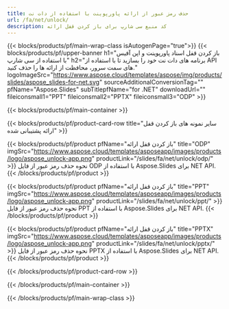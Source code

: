 ```yaml
---
title: حذف رمز عبور از ارائه پاورپوینت با استفاده از دات نت
url: /fa/net/unlock/
description: کد منبع سی شارپ برای باز کردن قفل ارائه
---
```


{{< blocks/products/pf/main-wrap-class isAutogenPage="true">}}
{{< blocks/products/pf/upper-banner h1="باز کردن قفل اسناد پاورپوینت و اپن آفیس با استفاده از سی شارپ" h2="برنامه های دات نت خود را بسازید تا با استفاده از API های سمت سرور، محافظت از ارائه ها را حذف کنید." logoImageSrc="https://www.aspose.cloud/templates/aspose/img/products/slides/aspose_slides-for-net.svg" sourceAdditionalConversionTag="" pfName="Aspose.Slides" subTitlepfName="for .NET" downloadUrl="" fileiconsmall1="PPT" fileiconsmall2="PPTX" fileiconsmall3="ODP" >}}

{{< blocks/products/pf/main-container >}}

{{< blocks/products/pf/product-card-row title="سایر نمونه های باز کردن قفل ارائه پشتیبانی شده" >}}

{{< blocks/products/pf/product pfName="باز کردن قفل ارائه" title="ODP" imgSrc="https://www.aspose.cloud/templates/asposeapp/images/products/logo/aspose_unlock-app.png" productLink="/slides/fa/net/unlock/odp/" >}}
نحوه حذف رمز عبور از فایل ODP با استفاده از Aspose.Slides برای NET API.
{{< /blocks/products/pf/product >}}

{{< blocks/products/pf/product pfName="باز کردن قفل ارائه" title="PPT" imgSrc="https://www.aspose.cloud/templates/asposeapp/images/products/logo/aspose_unlock-app.png" productLink="/slides/fa/net/unlock/ppt/" >}}
نحوه حذف رمز عبور از فایل PPT با استفاده از Aspose.Slides برای NET API.
{{< /blocks/products/pf/product >}}

{{< blocks/products/pf/product pfName="باز کردن قفل ارائه" title="PPTX" imgSrc="https://www.aspose.cloud/templates/asposeapp/images/products/logo/aspose_unlock-app.png" productLink="/slides/fa/net/unlock/pptx/" >}}
نحوه حذف رمز عبور از فایل PPTX با استفاده از Aspose.Slides برای NET API.
{{< /blocks/products/pf/product >}}



{{< /blocks/products/pf/product-card-row >}}

{{< /blocks/products/pf/main-container >}}
    
{{< /blocks/products/pf/main-wrap-class >}}
